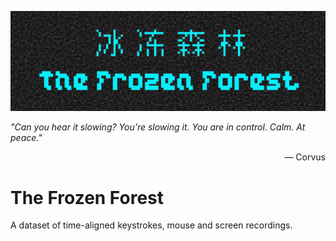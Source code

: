 ![icon of the frozen forest](../propaganda/logos/frozen_forest_1.png)

*"Can you hear it slowing? You're slowing it. You are in control. Calm. At peace."*

<div style='text-align: right;'>— Corvus</div>

# The Frozen Forest

A dataset of time-aligned keystrokes, mouse and screen recordings.
